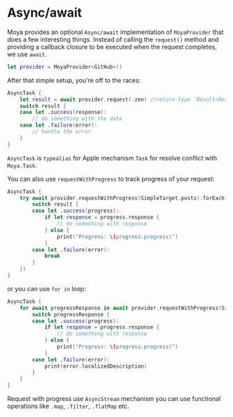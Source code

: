 # Async/await

Moya provides an optional `Async/await` implementation of
`MoyaProvider` that does a few interesting things. Instead of
calling the `request()` method and providing a callback closure
to be executed when the request completes, we use `await`.

```swift
let provider = MoyaProvider<GitHub>()
```

After that simple setup, you're off to the races:

```swift
AsyncTask {
    let result = await provider.request(.zen) //return type `Result<Response, MoyaError>`
    switch result {
    case let .success(response):
        // do something with the data
    case let .failure(error):
        // handle the error
    }
}
```

`AsyncTask` is `typealias` for Apple mechanism `Task` for resolve conflict with `Moya.Task`.

You can also use `requestWithProgress` to track progress of 
your request:
```swift
AsyncTask {
    try await provider.requestWithProgress(SimpleTarget.posts).forEach({ result in
        switch result {
        case let .success(progress):
            if let response = progress.response {
                // do something with response
            } else {
                print("Progress: \(progress.progress)")
            }
        case let .failure(error):
            break
        }
    })
}
```

or you can use `for in` loop:

```swift
AsyncTask {
    for await progressResponse in await provider.requestWithProgress(SimpleTarget.posts) {
        switch progressResponse {
        case let .success(progress):
            if let response = progress.response {
                // do something with response
            } else {
                print("Progress: \(progress.progress)")
            }
        case let .failure(error):
            print(error.localizedDescription)
        }
    }
}
```

Request with progress use `AsyncStream` mechanism you can use functional operations like `.map`, `.filter`, `.flatMap` etc.
